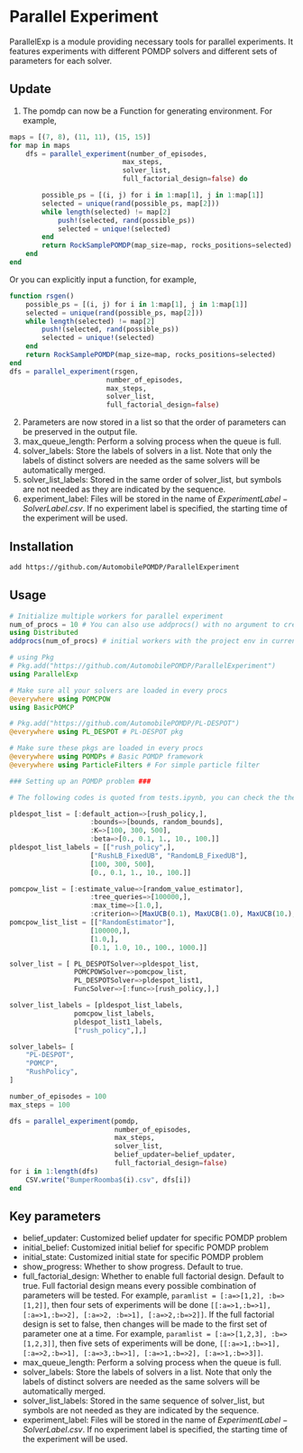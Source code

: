 # Parallel Experiment
ParallelExp is a module providing necessary tools for parallel experiments. It features experiments with different POMDP solvers and different sets of parameters for each solver.
## Update
1. The pomdp can now be a Function for generating environment. For example,
```julia
maps = [(7, 8), (11, 11), (15, 15)]
for map in maps
    dfs = parallel_experiment(number_of_episodes,
                            max_steps,
                            solver_list,
                            full_factorial_design=false) do

        possible_ps = [(i, j) for i in 1:map[1], j in 1:map[1]]
        selected = unique(rand(possible_ps, map[2]))
        while length(selected) != map[2]
            push!(selected, rand(possible_ps))
            selected = unique!(selected)
        end
        return RockSamplePOMDP(map_size=map, rocks_positions=selected)
    end
end
```
Or you can explicitly input a function, for example,
```julia
function rsgen()
    possible_ps = [(i, j) for i in 1:map[1], j in 1:map[1]]
    selected = unique(rand(possible_ps, map[2]))
    while length(selected) != map[2]
        push!(selected, rand(possible_ps))
        selected = unique!(selected)
    end
    return RockSamplePOMDP(map_size=map, rocks_positions=selected)
end
dfs = parallel_experiment(rsgen,
                        number_of_episodes,
                        max_steps,
                        solver_list,
                        full_factorial_design=false)
```
2. Parameters are now stored in a list so that the order of parameters can be preserved in the output file.
3. max_queue_length: Perform a solving process when the queue is full.
4. solver_labels: Store the labels of solvers in a list. Note that only the labels of distinct solvers are needed as the same solvers will be automatically merged.
5. solver_list_labels: Stored in the same order of solver_list, but symbols are not needed as they are indicated by the sequence.
6. experiment_label: Files will be stored in the name of $ExperimentLabel-SolverLabel.csv$. If no experiment label is specified, the starting time of the experiment will be used.

## Installation
```bash
add https://github.com/AutomobilePOMDP/ParallelExperiment
```
## Usage
```julia
# Initialize multiple workers for parallel experiment
num_of_procs = 10 # You can also use addprocs() with no argument to create as many workers as your threads
using Distributed
addprocs(num_of_procs) # initial workers with the project env in current work directory

# using Pkg
# Pkg.add("https://github.com/AutomobilePOMDP/ParallelExperiment")
using ParallelExp

# Make sure all your solvers are loaded in every procs
@everywhere using POMCPOW
using BasicPOMCP

# Pkg.add("https://github.com/AutomobilePOMDP/PL-DESPOT")
@everywhere using PL_DESPOT # PL-DESPOT pkg

# Make sure these pkgs are loaded in every procs
@everywhere using POMDPs # Basic POMDP framework
@everywhere using ParticleFilters # For simple particle filter

### Setting up an POMDP problem ###

# The following codes is quoted from tests.ipynb, you can check the the detail there.

pldespot_list = [:default_action=>[rush_policy,], 
                    :bounds=>[bounds, random_bounds],
                    :K=>[100, 300, 500],
                    :beta=>[0., 0.1, 1., 10., 100.]]
pldespot_list_labels = [["rush_policy",], 
                    ["RushLB_FixedUB", "RandomLB_FixedUB"],
                    [100, 300, 500],
                    [0., 0.1, 1., 10., 100.]]

pomcpow_list = [:estimate_value=>[random_value_estimator],
                    :tree_queries=>[100000,], 
                    :max_time=>[1.0,], 
                    :criterion=>[MaxUCB(0.1), MaxUCB(1.0), MaxUCB(10.), MaxUCB(100.), MaxUCB(1000.)]]
pomcpow_list_list = [["RandomEstimator"],
                    [100000,], 
                    [1.0,], 
                    [0.1, 1.0, 10., 100., 1000.]]

solver_list = [ PL_DESPOTSolver=>pldespot_list, 
                POMCPOWSolver=>pomcpow_list,
                PL_DESPOTSolver=>pldespot_list1,
                FuncSolver=>[:func=>[rush_policy,],]

solver_list_labels = [pldespot_list_labels, 
                pomcpow_list_labels,
                pldespot_list1_labels,
                ["rush_policy",],]

solver_labels= [
    "PL-DESPOT",
    "POMCP",
    "RushPolicy",
]

number_of_episodes = 100
max_steps = 100

dfs = parallel_experiment(pomdp,
                          number_of_episodes,
                          max_steps,
                          solver_list,
                          belief_updater=belief_updater,
                          full_factorial_design=false)
for i in 1:length(dfs)
    CSV.write("BumperRoomba$(i).csv", dfs[i])
end
```
## Key parameters
- belief_updater: Customized belief updater for specific POMDP problem
- initial_belief: Customized initial belief for specific POMDP problem
- initial_state: Customized initial state for specific POMDP problem
- show_progress: Whether to show progress. Default to true.
- full_factorial_design: Whether to enable full factorial design. Default to true. Full factorial design means every possible combination of parameters will be tested. For example, ```paramlist = [:a=>[1,2], :b=>[1,2]]```, then four sets of experiments will be done ```[[:a=>1,:b=>1], [:a=>1,:b=>2], [:a=>2, :b=>1], [:a=>2,:b=>2]]```. If the full factorial design is set to false, then changes will be made to the first set of parameter one at a time. For example, ```paramlist = [:a=>[1,2,3], :b=>[1,2,3]]```, then five sets of experiments will be done, ```[[:a=>1,:b=>1], [:a=>2,:b=>1], [:a=>3,:b=>1], [:a=>1,:b=>2], [:a=>1,:b=>3]]```.
- max_queue_length: Perform a solving process when the queue is full.
- solver_labels: Store the labels of solvers in a list. Note that only the labels of distinct solvers are needed as the same solvers will be automatically merged.
- solver_list_labels: Stored in the same sequence of solver_list, but symbols are not needed as they are indicated by the sequence.
- experiment_label: Files will be stored in the name of $ExperimentLabel-SolverLabel.csv$. If no experiment label is specified, the starting time of the experiment will be used.
